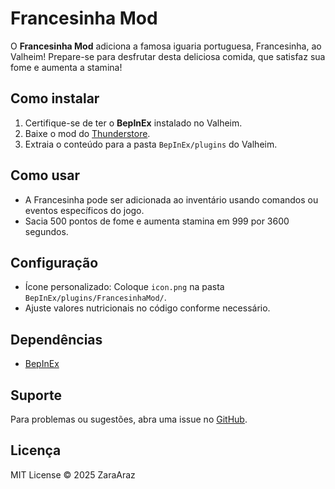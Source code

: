 # Francesinha Mod

O **Francesinha Mod** adiciona a famosa iguaria portuguesa, Francesinha, ao Valheim! Prepare-se para desfrutar desta deliciosa comida, que satisfaz sua fome e aumenta a stamina!

## Como instalar

1. Certifique-se de ter o **BepInEx** instalado no Valheim.
2. Baixe o mod do [Thunderstore](https://thunderstore.io).
3. Extraia o conteúdo para a pasta `BepInEx/plugins` do Valheim.

## Como usar

- A Francesinha pode ser adicionada ao inventário usando comandos ou eventos específicos do jogo.
- Sacia 500 pontos de fome e aumenta stamina em 999 por 3600 segundos.

## Configuração

- Ícone personalizado: Coloque `icon.png` na pasta `BepInEx/plugins/FrancesinhaMod/`.
- Ajuste valores nutricionais no código conforme necessário.

## Dependências

- [BepInEx](https://github.com/BepInEx/BepInEx)

## Suporte

Para problemas ou sugestões, abra uma issue no [GitHub](https://github.com/zaraaraz/FrancesinhaMod).

## Licença

MIT License © 2025 ZaraAraz
